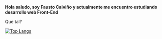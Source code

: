 **Hola saludo, soy Fausto Calviño y actualmente me encuentro estudiando desarrollo web Front-End**

Que tal?

[![Top Langs](https://github-readme-stats.vercel.app/api/top-langs/?username=anuraghazra&layout=compact)](https://github.com/anuraghazra/github-readme-stats)
